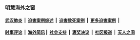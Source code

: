 
### 明慧海外之窗

####  [武汉肺炎](indexes/365.md?t=07042100) &nbsp;|&nbsp;  [迫害案例综述](indexes/328.md?t=07042100) &nbsp;|&nbsp; [迫害致死案例](indexes/277.md?t=07042100)  &nbsp;|&nbsp; [更多迫害案例](indexes/81.md?t=07042100)  &nbsp;|&nbsp; 
####  [时事评论](indexes/19.md?t=07042100) &nbsp;|&nbsp; [海外简讯](indexes/245.md?t=07042100)&nbsp;|&nbsp;  [社会支持](indexes/140.md?t=07042100) &nbsp;|&nbsp; [褒奖决议](indexes/282.md?t=07042100) &nbsp;|&nbsp; [社区报道](indexes/91.md?t=07042100)  &nbsp;|&nbsp; [天人之间](indexes/78.md?t=07042100) 

